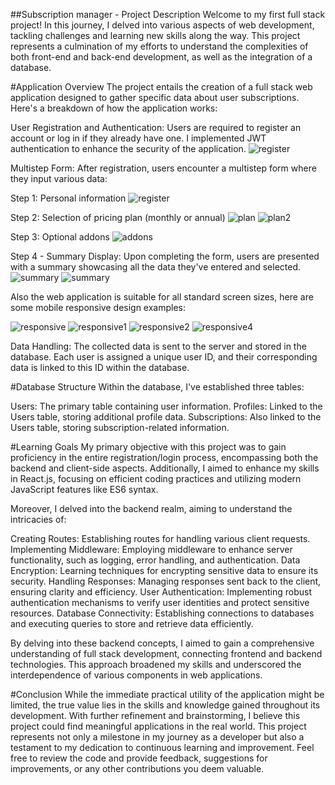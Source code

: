 ##Subscription manager - Project Description
Welcome to my first full stack project! In this journey, I delved into various aspects of web development, tackling challenges and learning new skills along the way. This project represents a culmination of my efforts to understand the complexities of both front-end and back-end development, as well as the integration of a database.

#Application Overview
The project entails the creation of a full stack web application designed to gather specific data about user subscriptions. Here's a breakdown of how the application works:

User Registration and Authentication: Users are required to register an account or log in if they already have one. I implemented JWT authentication to enhance the security of the application.
![register](apps/authentication-client/src/assets/images/register.png)

Multistep Form: After registration, users encounter a multistep form where they input various data:

Step 1: Personal information
![register](apps/authentication-client/src/assets/images/personalInfo.png)

Step 2: Selection of pricing plan (monthly or annual)
![plan](apps/authentication-client/src/assets/images/plan.png)
![plan2](apps/authentication-client/src/assets/images/plan2.png)

Step 3: Optional addons
![addons](apps/authentication-client/src/assets/images/addons.png)

Step 4 - Summary Display: Upon completing the form, users are presented with a summary showcasing all the data they've entered and selected.
![summary](apps/authentication-client/src/assets/images/confirm.png)
![summary](apps/authentication-client/src/assets/images/confirm2.png)

Also the web application is suitable for all standard screen sizes, here are some mobile responsive design examples:

![responsive](apps/authentication-client/src/assets/images/responsive.png)
![responsive1](apps/authentication-client/src/assets/images/responsive1.png)
![responsive2](apps/authentication-client/src/assets/images/responsive2.png)
![responsive4](apps/authentication-client/src/assets/images/responsive4.png)

Data Handling: The collected data is sent to the server and stored in the database. Each user is assigned a unique user ID, and their corresponding data is linked to this ID within the database.

#Database Structure
Within the database, I've established three tables:

Users: The primary table containing user information.
Profiles: Linked to the Users table, storing additional profile data.
Subscriptions: Also linked to the Users table, storing subscription-related information.

#Learning Goals
My primary objective with this project was to gain proficiency in the entire registration/login process, encompassing both the backend and client-side aspects. Additionally, I aimed to enhance my skills in React.js, focusing on efficient coding practices and utilizing modern JavaScript features like ES6 syntax.

Moreover, I delved into the backend realm, aiming to understand the intricacies of:

Creating Routes: Establishing routes for handling various client requests.
Implementing Middleware: Employing middleware to enhance server functionality, such as logging, error handling, and authentication.
Data Encryption: Learning techniques for encrypting sensitive data to ensure its security.
Handling Responses: Managing responses sent back to the client, ensuring clarity and efficiency.
User Authentication: Implementing robust authentication mechanisms to verify user identities and protect sensitive resources.
Database Connectivity: Establishing connections to databases and executing queries to store and retrieve data efficiently.

By delving into these backend concepts, I aimed to gain a comprehensive understanding of full stack development, connecting frontend and backend technologies. This approach broadened my skills and underscored the interdependence of various components in web applications.

#Conclusion
While the immediate practical utility of the application might be limited, the true value lies in the skills and knowledge gained throughout its development. With further refinement and brainstorming, I believe this project could find meaningful applications in the real world. This project represents not only a milestone in my journey as a developer but also a testament to my dedication to continuous learning and improvement. Feel free to review the code and provide feedback, suggestions for improvements, or any other contributions you deem valuable.
